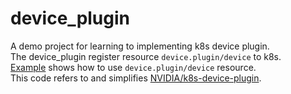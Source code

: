 # device_plugin

A demo project for learning to implementing k8s device plugin.  
The device_plugin register resource `device.plugin/device` to k8s.  
[Example](example) shows how to use `device.plugin/device` resource.  
This code refers to and simplifies [NVIDIA/k8s-device-plugin](https://github.com/NVIDIA/k8s-device-plugin).

